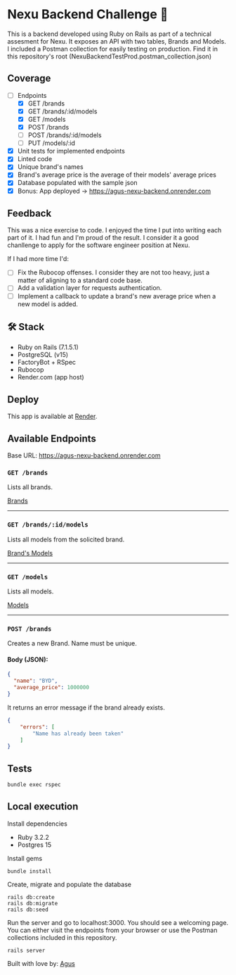 # Nexu Backend Challenge 🚗

This is a backend developed using Ruby on Rails as part of a technical assesment for Nexu.
It exposes an API with two tables, Brands and Models.
I included a Postman collection for easily testing on production. Find it in this repository's root (NexuBackendTestProd.postman_collection.json)

## Coverage
- [ ] Endpoints
    - [x] GET /brands
    - [x] GET /brands/:id/models
    - [x] GET /models
    - [x] POST /brands
    - [ ] POST /brands/:id/models
    - [ ] PUT /models/:id
- [x] Unit tests for implemented endpoints
- [x] Linted code
- [x] Unique brand's names
- [x] Brand's average price is the average of their models' average prices
- [x] Database populated with the sample json
- [x] Bonus: App deployed -> https://agus-nexu-backend.onrender.com

## Feedback

This was a nice exercise to code. I enjoyed the time I put into writing each part of it. I had fun and I'm proud of the result.
I consider it a good chanllenge to apply for the software engineer position at Nexu.

If I had more time I'd:
- [ ] Fix the Rubocop offenses. I consider they are not too heavy, just a matter of aligning to a standard code base.
- [ ] Add a validation layer for requests authentication.
- [ ] Implement a callback to update a brand's new average price when a new model is added.

## 🛠  Stack

- Ruby on Rails (7.1.5.1)
- PostgreSQL (v15)
- FactoryBot + RSpec
- Rubocop
- Render.com (app host)

## Deploy

This app is available at [Render](https://render.com/).

## Available Endpoints

Base URL: https://agus-nexu-backend.onrender.com

### `GET /brands`

Lists all brands.

[Brands](https://agus-nexu-backend.onrender.com/models)

---

### `GET /brands/:id/models`

Lists all models from the solicited brand.

[Brand's Models](https://agus-nexu-backend.onrender.com/models)

---

### `GET /models`

Lists all models.

[Models](https://agus-nexu-backend.onrender.com/models)

---

### `POST /brands`

Creates a new Brand. Name must be unique.

#### Body (JSON):

```json
{
  "name": "BYD",
  "average_price": 1000000
}
```

It returns an error message if the brand already exists.

```json
{
    "errors": [
        "Name has already been taken"
    ]
}
```

## Tests

```bash
bundle exec rspec
```

## Local execution

Install dependencies
- Ruby 3.2.2
- Postgres 15

Install gems
```
bundle install
```

Create, migrate and populate the database
```
rails db:create
rails db:migrate
rails db:seed
```

Run the server and go to localhost:3000. You should see a welcoming page. You can either visit the endpoints from your browser or use the Postman collections included in this repository.
```
rails server
```

Built with love by: [Agus](https://github.com/agusvama)
